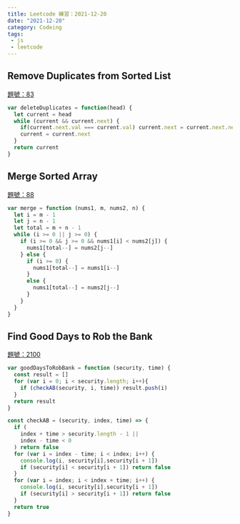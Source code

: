 ```yaml
---
title: Leetcode 練習：2021-12-20
date: "2021-12-20"
category: Codeing
tags:
 - js
 - leetcode
---
```


## Remove Duplicates from Sorted List
[題號：83](https://leetcode.com/problems/remove-duplicates-from-sorted-list/description/)

```js
var deleteDuplicates = function(head) {
  let current = head
  while (current && current.next) {
    if(current.next.val === current.val) current.next = current.next.next
    current = current.next
  }
  return current
}
```

## Merge Sorted Array
[題號：88](https://leetcode.com/problems/merge-sorted-array/description/)

```js
var merge = function (nums1, m, nums2, n) {
  let i = m - 1
  let j = n - 1
  let total = m + n - 1
  while (i >= 0 || j >= 0) {
    if (i >= 0 && j >= 0 && nums1[i] < nums2[j]) {
      nums1[total--] = nums2[j--]
    } else {
      if (i >= 0) {
        nums1[total--] = nums1[i--]
      }
      else {
        nums1[total--] = nums2[j--]
      }
    }
  }
} 
```

## Find Good Days to Rob the Bank
[題號：2100](https://leetcode.com/problems/find-good-days-to-rob-the-bank/description/)

```js
var goodDaysToRobBank = function (security, time) {
  const result = []
  for (var i = 0; i < security.length; i++){
    if (checkAB(security, i, time)) result.push(i)
  }
  return result
}

const checkAB = (security, index, time) => {
  if (
    index + time > security.length - 1 ||
    index - time < 0
  ) return false
  for (var i = index - time; i < index; i++) {
    console.log(i, security[i],security[i + 1])
    if (security[i] < security[i + 1]) return false
  }
  for (var i = index; i < index + time; i++) {
    console.log(i, security[i],security[i + 1])
    if (security[i] > security[i + 1]) return false
  }
  return true
}
```